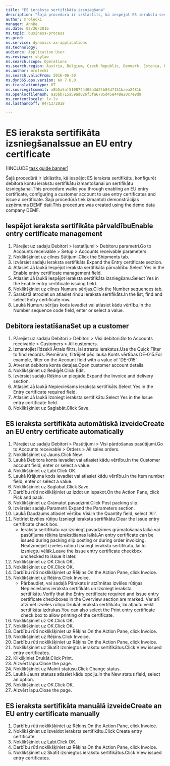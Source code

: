 ```yaml
--- 
title: "ES ieraksta sertifikāta izsniegšana"
description: "Šajā procedūrā ir izklāstīts, kā iespējot ES ieraksta sertifikātu, konfigurēt debitora kontu ierakstu sertifikātu izmantošanai un sertifikātu izsniegšanai."
author: mrolecki
manager: AnnBe
ms.date: 02/26/2016
ms.topic: business-process
ms.prod: 
ms.service: dynamics-ax-applications
ms.technology: 
audience: Application User
ms.reviewer: shylaw
ms.search.scope: Operations
ms.search.region: Austria, Belgium, Czech Republic, Denmark, Estonia, Finland, France, Germany, Hungary, Ireland, Italy, Latvia, Lithuania, Netherlands, Poland, Spain, Sweden, United Kingdom
ms.author: mrolecki
ms.search.validFrom: 2016-06-30
ms.dyn365.ops.version: AX 7.0.0
ms.translationtype: HT
ms.sourcegitcommit: a8b5a5af5108744406a3d2fb84d7151baea2481b
ms.openlocfilehash: a16bb715a59ad026f3fa6705d45e448e20c7e9d9
ms.contentlocale: lv-lv
ms.lasthandoff: 04/13/2018

---
```

# <a name="issue-an-eu-entry-certificate"></a><span data-ttu-id="d0aaa-103">ES ieraksta sertifikāta izsniegšana</span><span class="sxs-lookup"><span data-stu-id="d0aaa-103">Issue an EU entry certificate</span></span>

[!INCLUDE [task guide banner](../../includes/task-guide-banner.md)]

<span data-ttu-id="d0aaa-104">Šajā procedūrā ir izklāstīts, kā iespējot ES ieraksta sertifikātu, konfigurēt debitora kontu ierakstu sertifikātu izmantošanai un sertifikātu izsniegšanai.</span><span class="sxs-lookup"><span data-stu-id="d0aaa-104">This procedure walks you through enabling an EU entry certificate, configuring a customer account to use entry certificates and issue a certificate.</span></span> <span data-ttu-id="d0aaa-105">Šajā procedūrā tiek izmantoti demonstrācijas uzņēmuma DEMF dati.</span><span class="sxs-lookup"><span data-stu-id="d0aaa-105">This procedure was created using the demo data company DEMF.</span></span>


## <a name="enable-entry-certificate-management"></a><span data-ttu-id="d0aaa-106">Iespējot ieraksta sertifikāta pārvaldību</span><span class="sxs-lookup"><span data-stu-id="d0aaa-106">Enable entry certificate management</span></span>
1. <span data-ttu-id="d0aaa-107">Pārejiet uz sadaļu Debitori > Iestatījumi > Debitoru parametri.</span><span class="sxs-lookup"><span data-stu-id="d0aaa-107">Go to Accounts receivable > Setup > Accounts receivable parameters.</span></span>
2. <span data-ttu-id="d0aaa-108">Noklikšķiniet uz cilnes Sūtījumi.</span><span class="sxs-lookup"><span data-stu-id="d0aaa-108">Click the Shipments tab.</span></span>
3. <span data-ttu-id="d0aaa-109">Izvērsiet sadaļu Ieraksta sertifikāts.</span><span class="sxs-lookup"><span data-stu-id="d0aaa-109">Expand the Entry certificate section.</span></span>
4. <span data-ttu-id="d0aaa-110">Atlasiet Jā laukā Iespējot ieraksta sertifikāta pārvaldību.</span><span class="sxs-lookup"><span data-stu-id="d0aaa-110">Select Yes in the Enable entry certificate management field.</span></span>
5. <span data-ttu-id="d0aaa-111">Atlasiet Jā laukā Iespējot ieraksta sertifikāta izsniegšanu.</span><span class="sxs-lookup"><span data-stu-id="d0aaa-111">Select Yes in the Enable entry certificate issuing field.</span></span>
6. <span data-ttu-id="d0aaa-112">Noklikšķiniet uz cilnes Numuru sērijas.</span><span class="sxs-lookup"><span data-stu-id="d0aaa-112">Click the Number sequences tab.</span></span>
7. <span data-ttu-id="d0aaa-113">Sarakstā atrodiet un atlasiet rindu Ieraksta sertifikāts.</span><span class="sxs-lookup"><span data-stu-id="d0aaa-113">In the list, find and select Entry certificate row.</span></span>
8. <span data-ttu-id="d0aaa-114">Laukā Numuru sērijas kods ievadiet vai atlasiet kādu vērtību.</span><span class="sxs-lookup"><span data-stu-id="d0aaa-114">In the Number sequence code field, enter or select a value.</span></span>

## <a name="set-up-a-customer"></a><span data-ttu-id="d0aaa-115">Debitora iestatīšana</span><span class="sxs-lookup"><span data-stu-id="d0aaa-115">Set up a customer</span></span>
1. <span data-ttu-id="d0aaa-116">Pārejiet uz sadaļu Debitori > Debitori > Visi debitori.</span><span class="sxs-lookup"><span data-stu-id="d0aaa-116">Go to Accounts receivable > Customers > All customers.</span></span>
2. <span data-ttu-id="d0aaa-117">Izmantojiet līdzekli Ātrais filtrs, lai atrastu ierakstus.</span><span class="sxs-lookup"><span data-stu-id="d0aaa-117">Use the Quick Filter to find records.</span></span> <span data-ttu-id="d0aaa-118">Piemēram, filtrējiet pēc lauka Konts vērtības DE-015.</span><span class="sxs-lookup"><span data-stu-id="d0aaa-118">For example, filter on the Account field with a value of 'DE-015'.</span></span>
3. <span data-ttu-id="d0aaa-119">Atveriet debitora konta detaļas.</span><span class="sxs-lookup"><span data-stu-id="d0aaa-119">Open customer account details.</span></span>
4. <span data-ttu-id="d0aaa-120">Noklikšķiniet uz Rediģēt.</span><span class="sxs-lookup"><span data-stu-id="d0aaa-120">Click Edit.</span></span>
5. <span data-ttu-id="d0aaa-121">Izvērsiet sadaļu Rēķins un piegāde.</span><span class="sxs-lookup"><span data-stu-id="d0aaa-121">Expand the Invoice and delivery section.</span></span>
6. <span data-ttu-id="d0aaa-122">Atlasiet Jā laukā Nepieciešams ieraksta sertifikāts.</span><span class="sxs-lookup"><span data-stu-id="d0aaa-122">Select Yes in the Entry certificate required field.</span></span>
7. <span data-ttu-id="d0aaa-123">Atlasiet Jā laukā Izsniegt ieraksta sertifikātu.</span><span class="sxs-lookup"><span data-stu-id="d0aaa-123">Select Yes in the Issue entry certificate field.</span></span>
8. <span data-ttu-id="d0aaa-124">Noklikšķiniet uz Saglabāt.</span><span class="sxs-lookup"><span data-stu-id="d0aaa-124">Click Save.</span></span>

## <a name="create-an-eu-entry-certificate-automatically"></a><span data-ttu-id="d0aaa-125">ES ieraksta sertifikāta automātiskā izveide</span><span class="sxs-lookup"><span data-stu-id="d0aaa-125">Create an EU entry certificate automatically</span></span>
1. <span data-ttu-id="d0aaa-126">Pārejiet uz sadaļu Debitori > Pasūtījumi > Visi pārdošanas pasūtījumi.</span><span class="sxs-lookup"><span data-stu-id="d0aaa-126">Go to Accounts receivable > Orders > All sales orders.</span></span>
2. <span data-ttu-id="d0aaa-127">Noklikšķiniet uz Jauns.</span><span class="sxs-lookup"><span data-stu-id="d0aaa-127">Click New.</span></span>
3. <span data-ttu-id="d0aaa-128">Laukā Debitora konts ievadiet vai atlasiet kādu vērtību.</span><span class="sxs-lookup"><span data-stu-id="d0aaa-128">In the Customer account field, enter or select a value.</span></span>
4. <span data-ttu-id="d0aaa-129">Noklikšķiniet uz Labi.</span><span class="sxs-lookup"><span data-stu-id="d0aaa-129">Click OK.</span></span>
5. <span data-ttu-id="d0aaa-130">Laukā Krājuma kods ievadiet vai atlasiet kādu vērtību.</span><span class="sxs-lookup"><span data-stu-id="d0aaa-130">In the Item number field, enter or select a value.</span></span>
6. <span data-ttu-id="d0aaa-131">Noklikšķiniet uz Saglabāt.</span><span class="sxs-lookup"><span data-stu-id="d0aaa-131">Click Save.</span></span>
7. <span data-ttu-id="d0aaa-132">Darbību rūtī noklikšķiniet uz Izdot un iepakot.</span><span class="sxs-lookup"><span data-stu-id="d0aaa-132">On the Action Pane, click Pick and pack.</span></span>
8. <span data-ttu-id="d0aaa-133">Noklikšķiniet uz Grāmatot pavadzīmi.</span><span class="sxs-lookup"><span data-stu-id="d0aaa-133">Click Post packing slip.</span></span>
9. <span data-ttu-id="d0aaa-134">Izvērsiet sadaļu Parametri.</span><span class="sxs-lookup"><span data-stu-id="d0aaa-134">Expand the Parameters section.</span></span>
10. <span data-ttu-id="d0aaa-135">Laukā Daudzums atlasiet vērtību Visi.</span><span class="sxs-lookup"><span data-stu-id="d0aaa-135">In the Quantity field, select 'All'.</span></span>
11. <span data-ttu-id="d0aaa-136">Notīriet izvēles rūtiņu Izsniegt ieraksta sertifikātu.</span><span class="sxs-lookup"><span data-stu-id="d0aaa-136">Clear the Issue entry certificate check box.</span></span>
    * <span data-ttu-id="d0aaa-137">Ieraksta sertifikātu var izsniegt pavadzīmes grāmatošanas laikā vai pasūtījuma rēķina izrakstīšanas laikā.</span><span class="sxs-lookup"><span data-stu-id="d0aaa-137">An entry certificate can be issued during packing slip posting or during order invoicing.</span></span> <span data-ttu-id="d0aaa-138">Neatzīmējiet izvēles rūtiņu Izsniegt ieraksta sertifikātu, lai to izsniegtu vēlāk.</span><span class="sxs-lookup"><span data-stu-id="d0aaa-138">Leave the Issue entry certificate checkbox unchecked to issue it later.</span></span>  
12. <span data-ttu-id="d0aaa-139">Noklikšķiniet uz OK.</span><span class="sxs-lookup"><span data-stu-id="d0aaa-139">Click OK.</span></span>
13. <span data-ttu-id="d0aaa-140">Noklikšķiniet uz OK.</span><span class="sxs-lookup"><span data-stu-id="d0aaa-140">Click OK.</span></span>
14. <span data-ttu-id="d0aaa-141">Darbību rūtī noklikšķiniet uz Rēķins.</span><span class="sxs-lookup"><span data-stu-id="d0aaa-141">On the Action Pane, click Invoice.</span></span>
15. <span data-ttu-id="d0aaa-142">Noklikšķiniet uz Rēķins.</span><span class="sxs-lookup"><span data-stu-id="d0aaa-142">Click Invoice.</span></span>
    * <span data-ttu-id="d0aaa-143">Pārbaudiet, vai sadaļā Pārskats ir atzīmētas izvēles rūtiņas Nepieciešams ieraksta sertifikāts un Izsniegt ieraksta sertifikātu.</span><span class="sxs-lookup"><span data-stu-id="d0aaa-143">Verify that the Entry certificate required and Issue entry certificate checkboxes in the Overview section are marked.</span></span>  <span data-ttu-id="d0aaa-144">Var arī atzīmēt izvēles rūtiņu Drukāt ieraksta sertifikātu, lai atļautu veikt sertifikāta izdrukas.</span><span class="sxs-lookup"><span data-stu-id="d0aaa-144">You can also select the Print entry certificate check box to allow printing of the certificate.</span></span>  
16. <span data-ttu-id="d0aaa-145">Noklikšķiniet uz OK.</span><span class="sxs-lookup"><span data-stu-id="d0aaa-145">Click OK.</span></span>
17. <span data-ttu-id="d0aaa-146">Noklikšķiniet uz OK.</span><span class="sxs-lookup"><span data-stu-id="d0aaa-146">Click OK.</span></span>
18. <span data-ttu-id="d0aaa-147">Darbību rūtī noklikšķiniet uz Rēķins.</span><span class="sxs-lookup"><span data-stu-id="d0aaa-147">On the Action Pane, click Invoice.</span></span>
19. <span data-ttu-id="d0aaa-148">Noklikšķiniet uz Rēķins.</span><span class="sxs-lookup"><span data-stu-id="d0aaa-148">Click Invoice.</span></span>
20. <span data-ttu-id="d0aaa-149">Darbību rūtī noklikšķiniet uz Rēķins.</span><span class="sxs-lookup"><span data-stu-id="d0aaa-149">On the Action Pane, click Invoice.</span></span>
21. <span data-ttu-id="d0aaa-150">Noklikšķiniet uz Skatīt izsniegtos ierakstu sertifikātus.</span><span class="sxs-lookup"><span data-stu-id="d0aaa-150">Click View issued entry certificates.</span></span>
22. <span data-ttu-id="d0aaa-151">Klikšķiniet Drukāt.</span><span class="sxs-lookup"><span data-stu-id="d0aaa-151">Click Print.</span></span>
23. <span data-ttu-id="d0aaa-152">Aizvērt lapu.</span><span class="sxs-lookup"><span data-stu-id="d0aaa-152">Close the page.</span></span>
24. <span data-ttu-id="d0aaa-153">Noklikšķiniet uz Mainīt statusu.</span><span class="sxs-lookup"><span data-stu-id="d0aaa-153">Click Change status.</span></span>
25. <span data-ttu-id="d0aaa-154">Laukā Jauns statuss atlasiet kādu opciju.</span><span class="sxs-lookup"><span data-stu-id="d0aaa-154">In the New status field, select an option.</span></span>
26. <span data-ttu-id="d0aaa-155">Noklikšķiniet uz OK.</span><span class="sxs-lookup"><span data-stu-id="d0aaa-155">Click OK.</span></span>
27. <span data-ttu-id="d0aaa-156">Aizvērt lapu.</span><span class="sxs-lookup"><span data-stu-id="d0aaa-156">Close the page.</span></span>

## <a name="create-an-eu-entry-certificate-manually"></a><span data-ttu-id="d0aaa-157">ES ieraksta sertifikāta manuālā izveide</span><span class="sxs-lookup"><span data-stu-id="d0aaa-157">Create an EU entry certificate manually</span></span>
1. <span data-ttu-id="d0aaa-158">Darbību rūtī noklikšķiniet uz Rēķins.</span><span class="sxs-lookup"><span data-stu-id="d0aaa-158">On the Action Pane, click Invoice.</span></span>
2. <span data-ttu-id="d0aaa-159">Noklikšķiniet uz Izveidot ieraksta sertifikātu.</span><span class="sxs-lookup"><span data-stu-id="d0aaa-159">Click Create entry certificate.</span></span>
3. <span data-ttu-id="d0aaa-160">Noklikšķiniet uz Labi.</span><span class="sxs-lookup"><span data-stu-id="d0aaa-160">Click OK.</span></span>
4. <span data-ttu-id="d0aaa-161">Darbību rūtī noklikšķiniet uz Rēķins.</span><span class="sxs-lookup"><span data-stu-id="d0aaa-161">On the Action Pane, click Invoice.</span></span>
5. <span data-ttu-id="d0aaa-162">Noklikšķiniet uz Skatīt izsniegtos ierakstu sertifikātus.</span><span class="sxs-lookup"><span data-stu-id="d0aaa-162">Click View issued entry certificates.</span></span>


